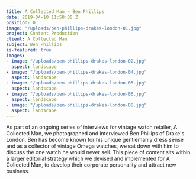 ```yaml
---
title: A Collected Man — Ben Phillips
date: 2019-04-10 11:50:00 Z
position: 0
image: "/uploads/ben-phillips-drakes-london-01.jpg"
project: Content Production
client: A Collected Man
subject: Ben Phillips
is-featured: true
images:
- image: "/uploads/ben-phillips-drakes-london-02.jpg"
  aspect: landscape
- image: "/uploads/ben-phillips-drakes-london-04.jpg"
  aspect: landscape
- image: "/uploads/ben-phillips-drakes-london-05.jpg"
  aspect: landscape
- image: "/uploads/ben-phillips-drakes-london-06.jpg"
  aspect: landscape
- image: "/uploads/ben-phillips-drakes-london-08.jpg"
  aspect: landscape
---
```


As part of an ongoing series of interviews for vintage watch retailer, A Collected Man, we photographed and interviewed Ben Phillips of Drake's London. Ben has become known for his unique gentlemanly dress sense and as a collector of vintage Omega watches, we sat down with him to discuss the one watch he would never sell. This piece of content sits within a larger editorial strategy which we devised and implemented for A Collected Man, to develop their corporate personality and attract new business. 